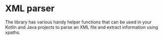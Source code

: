 # XML parser

The library has various handy helper functions that can be used in your Kotlin and Java projects to parse an XML file and extract information using xpaths.
